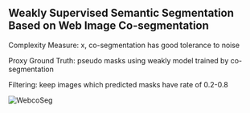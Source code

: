 ## Weakly Supervised Semantic Segmentation Based on Web Image Co-segmentation

Complexity Measure: x, co-segmentation has good tolerance to noise

Proxy Ground Truth: pseudo masks using weakly model trained by co-segmentation

Filtering: keep images which predicted masks have rate of 0.2-0.8

![WebcoSeg](/home/zhikang/src/python/Semantic-Segmentation/paper_reports/images/WebcoSeg.png)